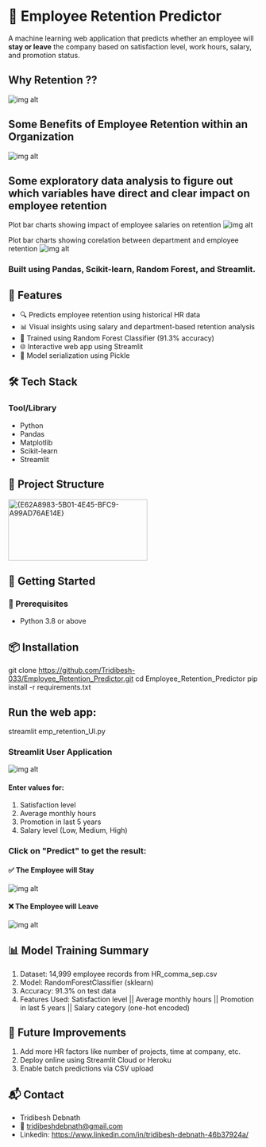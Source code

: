 # 🧠 Employee Retention Predictor

A machine learning web application that predicts whether an employee will **stay or leave** the company based on satisfaction level, work hours, salary, and promotion status.

## Why Retention ??
![img alt](https://github.com/Tridibesh-033/Employee_Retention_Predictor/blob/main/reasons.png?raw=true)
## Some Benefits of Employee Retention within an Organization
![img alt](https://github.com/Tridibesh-033/Employee_Retention_Predictor/blob/main/benefits.png?raw=true)

## Some exploratory data analysis to figure out which variables have direct and clear impact on employee retention
Plot bar charts showing impact of employee salaries on retention
![img alt](https://github.com/Tridibesh-033/Employee_Retention_Predictor/blob/main/output.png?raw=true)

Plot bar charts showing corelation between department and employee retention
![img alt](https://github.com/Tridibesh-033/Employee_Retention_Predictor/blob/main/output_1.png?raw=true)

### Built using **Pandas, Scikit-learn, Random Forest**, and **Streamlit**.

## 📌 Features
- 🔍 Predicts employee retention using historical HR data
- 📊 Visual insights using salary and department-based retention analysis
- 🧪 Trained using Random Forest Classifier (91.3% accuracy)
- 🌐 Interactive web app using Streamlit
- 💾 Model serialization using Pickle

## 🛠️ Tech Stack
### Tool/Library
- Python           
- Pandas           
- Matplotlib       
- Scikit-learn     
- Streamlit        
        
## 📁 Project Structure
<img width="280" height="123" alt="{E62A8983-5B01-4E45-BFC9-A99AD76AE14E}" src="https://github.com/user-attachments/assets/ce104c43-f32b-44e9-b819-bb74307e75f5" />

## 🚀 Getting Started
### 🔧 Prerequisites
- Python 3.8 or above

## 📦 Installation
git clone https://github.com/Tridibesh-033/Employee_Retention_Predictor.git
cd Employee_Retention_Predictor
pip install -r requirements.txt

## Run the web app:
streamlit emp_retention_UI.py

### Streamlit User Application 
![img alt](https://github.com/Tridibesh-033/Employee_Retention_Predictor/blob/main/Screenshot%20(212).png?raw=true)

#### Enter values for:
1. Satisfaction level
2. Average monthly hours
3. Promotion in last 5 years
4. Salary level (Low, Medium, High)

### Click on "Predict" to get the result:
#### ✅ The Employee will Stay
![img alt](https://github.com/Tridibesh-033/Employee_Retention_Predictor/blob/main/Screenshot%202024-12-13%20231546.png?raw=true)
#### ❌ The Employee will Leave
![img alt](https://github.com/Tridibesh-033/Employee_Retention_Predictor/blob/main/Screenshot%202024-12-13%20231437.png?raw=true)

## 📊 Model Training Summary
1. Dataset: 14,999 employee records from HR_comma_sep.csv
2. Model: RandomForestClassifier (sklearn)
3. Accuracy: 91.3% on test data
4. Features Used: Satisfaction level || Average monthly hours || Promotion in last 5 years || Salary category (one-hot encoded)

## 🧠 Future Improvements
1. Add more HR factors like number of projects, time at company, etc.
2. Deploy online using Streamlit Cloud or Heroku
3. Enable batch predictions via CSV upload

## 📬 Contact
- Tridibesh Debnath
- 📧 tridibeshdebnath@gmail.com
- Linkedin: https://www.linkedin.com/in/tridibesh-debnath-46b37924a/
